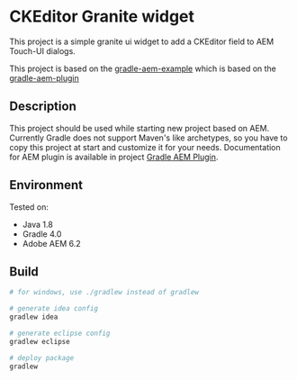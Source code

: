 # CKEditor Granite widget
This project is a simple granite ui widget to add a CKEditor field to AEM Touch-UI dialogs.

This project is based on the [gradle-aem-example](https://github.com/Cognifide/gradle-aem-example) which is based on the [gradle-aem-plugin](https://github.com/Cognifide/gradle-aem-plugin)

## Description

This project should be used while starting new project based on AEM.
Currently Gradle does not support Maven's like archetypes, so you have to copy this project at start and customize it for your needs.
Documentation for AEM plugin is available in project [Gradle AEM Plugin](https://github.com/Cognifide/gradle-aem-plugin).


## Environment

Tested on:

* Java 1.8
* Gradle 4.0
* Adobe AEM 6.2

## Build

```sh
# for windows, use ./gradlew instead of gradlew

# generate idea config
gradlew idea

# generate eclipse config
gradlew eclipse

# deploy package
gradlew

```